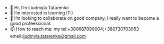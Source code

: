 - 👋 Hi, I’m Liudmyla Tatarenko
- 👀 I’m interested in learning IT:)
- 💞️ I’m looking to collaborate on good company, I really want to become a good profeessional.
- 📫 How to reach me: my tel:+380687090004;+380730703053 email:liudmyla.tatarenko@gmail.com

<!---
Milochka2103/Milochka2103 is a ✨ special ✨ repository because its `README.md` (this file) appears on your GitHub profile.
You can click the Preview link to take a look at your changes.
--->
